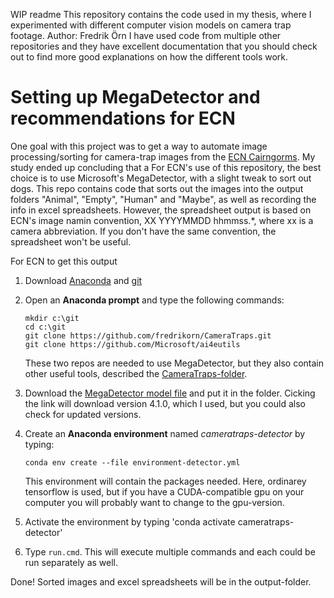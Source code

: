 WIP readme
This repository contains the code used in my thesis, where I experimented with different computer vision models on camera trap footage. 
Author: Fredrik Örn
I have used code from multiple other repositories and they have excellent documentation that you should check out to find more good explanations on how the different tools work.

# Setting up MegaDetector and recommendations for ECN
One goal with this project was to get a way to automate image processing/sorting for camera-trap images from the [ECN Cairngorms](https://eu-interact.org/field-sites/ecn-cairngorms/). My study ended up concluding that a 
For ECN's use of this repository, the best choice is to use Microsoft's MegaDetector, with a slight tweak to sort out dogs. This repo contains code that sorts out the images into the output folders "Animal", "Empty", "Human" and "Maybe", as well as recording the info in excel spreadsheets. However, the spreadsheet output is based on ECN's image namin convention, XX YYYYMMDD hhmmss.*, where xx is a camera abbreviation. If you don't have the same convention, the spreadsheet won't be useful.  

For ECN to get this output
1. Download [Anaconda](https://www.anaconda.com/products/individual) and [git](https://git-scm.com/downloads)
2. Open an **Anaconda prompt** and type the following commands:
    ```
    mkdir c:\git
    cd c:\git
    git clone https://github.com/fredrikorn/CameraTraps.git
    git clone https://github.com/Microsoft/ai4eutils
    ```
    These two repos are needed to use MegaDetector, but they also contain other useful tools, described the [CameraTraps-folder](/CameraTraps).
    
3. Download the [MegaDetector model file](https://lilablobssc.blob.core.windows.net/models/camera_traps/megadetector/md_v4.1.0/md_v4.1.0.pb) and put it in the folder. Cicking the link will download version 4.1.0, which I used, but you could also check for updated versions.
4. Create an **Anaconda environment** named *cameratraps-detector* by typing:
    ```
    conda env create --file environment-detector.yml
    ```
    This environment will contain the packages needed. Here, ordinarey tensorflow is used, but if you have a CUDA-compatible gpu on your computer you will probably want to change to the gpu-version.
    
5. Activate the environment by typing 'conda activate cameratraps-detector'
6. Type `run.cmd`. This will execute multiple commands and each could be run separately as well.

Done! Sorted images and excel spreadsheets will be in the output-folder.
